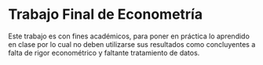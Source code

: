 # Trabajo Final de Econometría
Este trabajo es con fines académicos, para poner en práctica lo aprendido en clase
por lo cual no deben utilizarse sus resultados como concluyentes a falta de rigor econométrico y faltante tratamiento de datos.  
